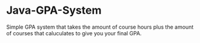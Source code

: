 # Java-GPA-System

Simple GPA system that takes the amount of course hours plus the amount of courses that caluculates to give you your final GPA.

